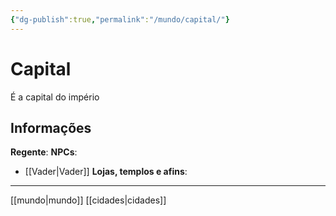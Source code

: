 ```yaml
---
{"dg-publish":true,"permalink":"/mundo/capital/"}
---
```



# Capital
É a capital do império

## Informações
**Regente**:
**NPCs**:
 - [[Vader\|Vader]]
**Lojas, templos e afins**:


---
[[mundo\|mundo]] [[cidades\|cidades]] 
